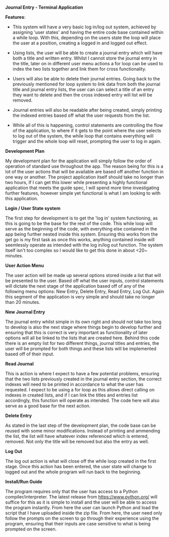 **Journal Entry - Terminal Application**

  

**Features**:

  

 - This system will have a very basic log in/log out system, achieved by
   assigning 'user states' and having the entire code base contained
   within a while loop. With this, depending on the users state the loop
   will place the user at a position, creating a logged in and logged
   out effect.

  

 - Using lists, the user will be able to create a journal entry which
   will have both a title and written entry. Whilst I cannot store the
   journal entry in the title, later on in different user menu actions a
   for loop can be used to index the two lists together and link them
   for cross functionality.

  

 - Users will also be able to delete their journal entries. Going back
   to the previously mentioned for loop system to link data from both
   the journal title and journal entry lists, the user can can select a
   title of an entry they want to delete and then the cross indexed
   entry will list will be removed.
 - Journal entries will also be readable after being created, simply
   printing the indexed entries based off what the user requests from
   the list.
 - While all of this is happening, control statements are controlling
   the flow of the application, to where if it gets to the point where
   the user selects to log out of the system, the while loop that
   contains everything will trigger and the whole loop will reset,
   prompting the user to log in again.

  
  
  

**Development Plan**

  

My development plan for the application will simply follow the order of operation of standard use throughout the app. The reason being for this is a lot of the user actions that will be available are based off another function in one way or another. The project application itself should take no longer than two hours, If I can get this lower while presenting a highly functional application that meets the guide spec, I will spend more time investigating further features, however simple yet functional is what I am looking to with this application.

  

**Login / User State system**

  

The first step for development is to get the 'log in' system functioning, as this is going to be the base for the rest of the code. This while loop will serve as the beginning of the code, with everything else contained in the app being further nested inside this system. Ensuring this works from the get go is my first task as once this works, anything contained inside will seemlessly operate as intended with the log in/log out function. The system itself isn't too complex so I would like to get this done in about <20~ minutes.

  

**User Action Menu**

  

The user action will be made up several options stored inside a list that will be presented to the user. Based off what the user inputs, control statements will dictate the next stage of the application based off of any of the following menu options: New Entry, Delete Entry, Read Entry, Log Out. Again this segment of the application is very simple and should take no longer than 20 minutes.

  

**New Journal Entry**

  

The journal entry whilst simple in its own right and should not take too long to develop is also the next stage where things begin to develop further and ensuring that this is correct is very important as functionality of later options will all be linked to the lists that are created here. Behind this code there is an empty list for two different things, journal titles and entries, the user will be prompted for both things and these lists will be implemented based off of their input.

  

**Read Journal**

  

This is action is where I expect to have a few potential problems, ensuring that the two lists previously created in the journal entry section, the correct indexes will need to be printed in accordance to what the user has requested. I expect to be using a for loop as this allows direct calling on indexes in created lists, and if I can link the titles and entries list accordingly, this function will operate as intended. The code here will also serve as a good base for the next action.

  

**Delete Entry**

  

As stated in the last step of the development plan, the code base can be reused with some minor modifications. Instead of printing and ammending the list, the list will have whatever index referenced which is entered, removed. Not only the title will be removed but also the entry as well.

  

**Log Out**

  

The log out action is what will close off the while loop created in the first stage. Once this action has been entered, the user state will change to logged out and the whole program will run back to the beginning.


**Install/Run Guide**

The program requires only that the user has access to a Python compiler/interpreter. The latest release from https://www.python.org/ will suffice for this as it is simple to install and the user will be able to access the program instantly. From here the user can launch Python and load the script that I have uploaded inside the zip file. From here, the user need only follow the prompts on the screen to go through their experience using the program, ensuring that their inputs are case sensitive to what is being prompted on the screen.
